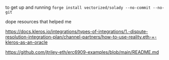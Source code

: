 to get up and running
`forge install vectorized/solady --no-commit --no-git`

dope resources that helped me

https://docs.kleros.io/integrations/types-of-integrations/1.-dispute-resolution-integration-plan/channel-partners/how-to-use-reality.eth-+-kleros-as-an-oracle

https://github.com/jtriley-eth/erc6909-examples/blob/main/README.md